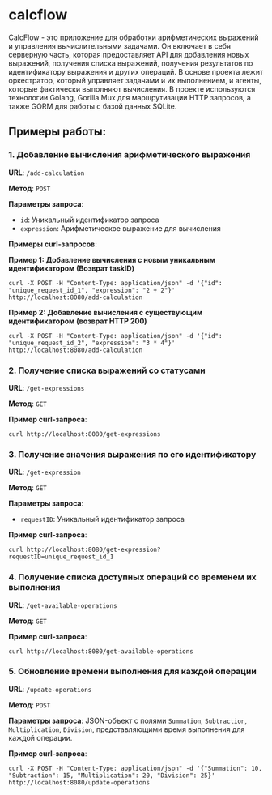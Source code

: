 # calcflow
CalcFlow - это приложение для обработки арифметических выражений и управления вычислительными задачами. Он включает в себя серверную часть, которая предоставляет API для добавления новых выражений, получения списка выражений, получения результатов по идентификатору выражения и других операций. В основе проекта лежит оркестратор, который управляет задачами и их выполнением, и агенты, которые фактически выполняют вычисления. В проекте используются технологии Golang, Gorilla Mux для маршрутизации HTTP запросов, а также GORM для работы с базой данных SQLite.

## Примеры работы:

### 1. Добавление вычисления арифметического выражения

**URL**: `/add-calculation`

**Метод**: `POST`

**Параметры запроса**:

- `id`: Уникальный идентификатор запроса
- `expression`: Арифметическое выражение для вычисления
  
**Примеры curl-запросов**:

**Пример 1: Добавление вычисления с новым уникальным идентификатором (Возврат taskID)**

`curl -X POST -H "Content-Type: application/json" -d '{"id": "unique_request_id_1", "expression": "2 + 2"}' http://localhost:8080/add-calculation` 

**Пример 2: Добавление вычисления с существующим идентификатором (возврат HTTP 200)**

`curl -X POST -H "Content-Type: application/json" -d '{"id": "unique_request_id_2", "expression": "3 * 4"}' http://localhost:8080/add-calculation`


### 2. Получение списка выражений со статусами

**URL**: `/get-expressions`

**Метод**: `GET`

**Пример curl-запроса**:

`curl http://localhost:8080/get-expressions`


### 3. Получение значения выражения по его идентификатору

**URL**: `/get-expression`

**Метод**: `GET`

**Параметры запроса**:

- `requestID`: Уникальный идентификатор запроса

**Пример curl-запроса**:
  
`curl http://localhost:8080/get-expression?requestID=unique_request_id_1`


### 4. Получение списка доступных операций со временем их выполнения

**URL**: `/get-available-operations`

**Метод**: `GET`

**Пример curl-запроса**:

`curl http://localhost:8080/get-available-operations`


### 5. Обновление времени выполнения для каждой операции

**URL**: `/update-operations`

**Метод**: `POST`

**Параметры запроса**: JSON-объект с полями `Summation`, `Subtraction`, `Multiplication`, `Division`, представляющими время выполнения для каждой операции.

**Пример curl-запроса**:

`curl -X POST -H "Content-Type: application/json" -d '{"Summation": 10, "Subtraction": 15, "Multiplication": 20, "Division": 25}' http://localhost:8080/update-operations`
